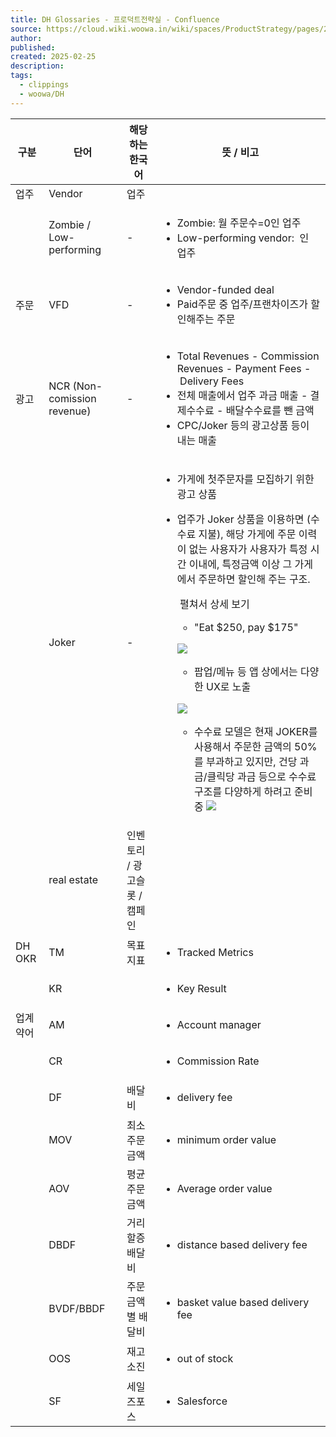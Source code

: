 ```yaml
---
title: DH Glossaries - 프로덕트전략실 - Confluence
source: https://cloud.wiki.woowa.in/wiki/spaces/ProductStrategy/pages/204408501/DH+Glossaries
author: 
published: 
created: 2025-02-25
description: 
tags:
  - clippings
  - woowa/DH
---
```

<table><colgroup><col><col><col><col></colgroup><thead><tr><th colspan="1" scope="col"><span>구분</span></th><th scope="col"><span>단어</span></th><th colspan="1" scope="col"><span>해당하는 한국어</span></th><th scope="col"><span>뜻 / 비고</span></th></tr></thead><tbody><tr><td colspan="1"><span>업주</span></td><td><span>Vendor</span></td><td colspan="1"><span>업주</span></td><td><br></td></tr><tr><td colspan="1"><br></td><td colspan="1"><span>Zombie / Low-performing</span></td><td colspan="1"><span>-</span></td><td colspan="1"><ul><li><span>Zombie: 월 주문수=0인 업주</span></li><li><span>Low-performing vendor: &nbsp;인 업주</span></li></ul></td></tr><tr><td colspan="1"><span>주문</span></td><td colspan="1"><span>VFD</span></td><td colspan="1"><span>-</span></td><td colspan="1"><ul><li><span>Vendor-funded deal</span></li><li><span>Paid주문 중 업주/프랜차이즈가 할인해주는 주문&nbsp;</span></li></ul></td></tr><tr><td colspan="1"><span>광고</span></td><td colspan="1"><span>NCR (Non-comission revenue)</span></td><td colspan="1"><span>-</span></td><td colspan="1"><ul><li><span>Total Revenues -&nbsp;Commission Revenues <span>-&nbsp;</span>Payment Fees&nbsp;-&nbsp;Delivery Fees</span></li><li><span>전체 매출에서 업주 과금 매출 - 결제수수료 - 배달수수료를 뺀 금액</span></li><li><span>CPC/Joker 등의 광고상품 등이 내는 매출</span></li></ul></td></tr><tr><td colspan="1"><br></td><td colspan="1"><span>Joker</span></td><td colspan="1"><span>-</span></td><td colspan="1"><div><ul><li><span>가게에 첫주문자를 모집하기 위한 광고 상품</span></li><li><p><span>업주가 Joker 상품을 이용하면 (수수료 지불), 해당 가게에 주문 이력이 없는 사용자가 사용자가 특정 시간 이내에, 특정금액 이상 그 가게에서 주문하면 할인해 주는 구조.&nbsp;</span></p><div><p><span>&nbsp;</span><span>펼쳐서 상세 보기</span></p><div><ul><li><span>"Eat $250, pay $175"</span></li></ul><p><span><span><img src="https://wiki.woowa.in/plugins/servlet/confluence/placeholder/unknown-attachment?locale=ko_KR&amp;version=2"></span></span></p><ul><li><span>팝업/메뉴 등 앱 상에서는 다양한 UX로 노출</span></li></ul><p><span><span><img src="https://wiki.woowa.in/plugins/servlet/confluence/placeholder/unknown-attachment?locale=ko_KR&amp;version=2"></span></span></p><ul><li><span>수수료 모델은 현재 JOKER를 사용해서 주문한 금액의 50%를 부과하고 있지만, 건당 과금/클릭당 과금 등으로 수수료구조를 다양하게 하려고 준비 중&nbsp;<span><img src="https://wiki.woowa.in/plugins/servlet/confluence/placeholder/unknown-attachment?locale=ko_KR&amp;version=2"></span></span></li></ul></div></div></li></ul></div></td></tr><tr><td colspan="1"><br></td><td colspan="1">real estate</td><td colspan="1">인벤토리 / 광고슬롯 / 캠페인</td><td colspan="1"><br></td></tr><tr><td colspan="1"><span>DH OKR</span></td><td colspan="1"><span>TM</span></td><td colspan="1"><span>목표 지표</span></td><td colspan="1"><ul><li><span>Tracked Metrics</span></li></ul></td></tr><tr><td colspan="1"><br></td><td colspan="1"><span>KR</span></td><td colspan="1"><br></td><td colspan="1"><ul><li><span>Key Result</span></li></ul></td></tr><tr><td colspan="1"><span>업계 약어</span></td><td colspan="1">AM</td><td colspan="1"><br></td><td colspan="1"><ul><li>Account manager</li></ul></td></tr><tr><td colspan="1"><br></td><td colspan="1"><span>CR</span></td><td colspan="1"><br></td><td colspan="1"><ul><li><span>Commission Rate</span></li></ul></td></tr><tr><td colspan="1"><br></td><td colspan="1"><span>DF</span></td><td colspan="1">배달비</td><td colspan="1"><ul><li><span>delivery fee</span></li></ul></td></tr><tr><td colspan="1"><br></td><td colspan="1"><span>MOV</span></td><td colspan="1">최소주문금액</td><td colspan="1"><ul><li><span>minimum order value</span></li></ul></td></tr><tr><td colspan="1"><br></td><td colspan="1">AOV</td><td colspan="1">평균주문금액</td><td colspan="1"><ul><li>Average order value</li></ul></td></tr><tr><td colspan="1"><br></td><td colspan="1"><span>DBDF</span></td><td colspan="1">거리할증배달비</td><td colspan="1"><ul><li><span>distance based delivery fee</span></li></ul></td></tr><tr><td colspan="1"><br></td><td colspan="1"><span>BVDF/BBDF</span></td><td colspan="1">주문금액별 배달비</td><td colspan="1"><ul><li><span>basket value based delivery fee</span></li></ul></td></tr><tr><td colspan="1"><br></td><td colspan="1"><span>OOS</span></td><td colspan="1">재고소진</td><td colspan="1"><ul><li><span>out of stock</span></li></ul></td></tr><tr><td colspan="1"><br></td><td colspan="1">SF</td><td colspan="1">세일즈포스</td><td colspan="1"><ul><li>Salesforce</li></ul></td></tr></tbody></table>